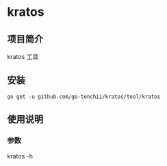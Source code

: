 # kratos

## 项目简介
kratos 工具

## 安装

`go get -u github.com/go-tenchii/kratos/tool/kratos`

## 使用说明

### 参数

kratos -h
